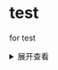 # test
for test

<details>
<summary>展开查看</summary>
<pre><code>
System.out.println("Hello to see U!");
</code></pre>
</details>
